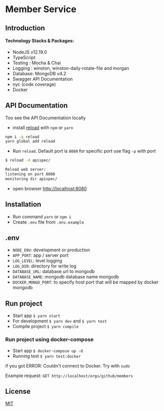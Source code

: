 ﻿# Member Service


## Introduction
#### Technology Stacks & Packages:
 - NodeJS v12.19.0
 - TypeScript
 - Testing : Mocha & Chai
 - Logging : winston, winston-daily-rotate-file and morgan
 - Database: MongoDB v4.2
 - Swagger API Documentation
 - nyc (code coverage)
 - Docker

## API Documentation
Too see the API Documentation locally 
- install [reload](https://www.npmjs.com/package/reload) with `npm` or `yarn`

```bash
npm i -g reload
yarn global add reload
```
- Run `reload`. Default port is `8080` for specific port use flag `-p` with port
```bash
$ reload -d apispec/

Reload web server:
listening on port 8080
monitoring dir apispec/

```
- open browser [http://localhost:8080](http://localhost:8080)


## Installation

- Run command `yarn` or `npm i`
- Create `.env` file from `.env.example` 

## .env

- `NODE_ENV`: development or production
- `APP_PORT`: app / server port
- `LOG_LEVEL`: level logging
- `LOG_DIR`: directory for write log
- `DATABASE_URL`: database url to mongodb
- `DATABASE_NAME`: mongodb database name mongodb
- `DOCKER_MONGO_PORT`: to specify host port that will be mapped by docker mongodb

## Run project 
- Start app `$ yarn start`
- For development `$ yarn dev` and `$ yarn test`
- Compile project `$ yarn compile`

### Run project using docker-compose
- Start app `$ docker-compose up -d`
- Running test `$ yarn test:docker`

if you got ERROR: Couldn't connect to Docker. Try with `sudo`

Example request:
`GET http://localhost/orgs/github/members`

## License
[MIT](https://choosealicense.com/licenses/mit/)
